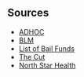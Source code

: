 ## Sources

* <a href="https://www.adhoc.fm/post/black-lives-matter-resources-and-funds/">ADHOC</a>
* <a href="https://docs.google.com/document/d/1-0KC83vYfVQ-2freQveH43PWxuab2uWDEGolzrNoIks/mobilebasic#h.n24kixa6prx">BLM</a>
* <a href="https://bailfunds.github.io/">List of Bail Funds</a>
* <a href="https://www.thecut.com/article/george-floyd-protests-how-to-help-where-to-donate.html">The Cut</a>
* <a href="https://www.northstarhealthcollective.org/">North Star Health</a>
